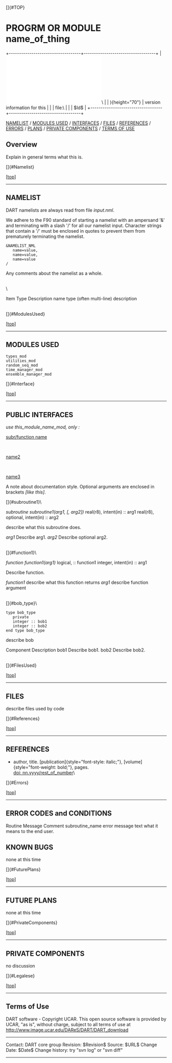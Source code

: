 []{#TOP}

PROGRM OR MODULE name\_of\_thing
================================

+-----------------------------------+-----------------------------------+
| ![DART project                    | Jump to [DART Documentation Main  |
| logo](../../images/Dartboard7.png | Index](../../index.html)\         |
| ){height="70"}                    | version information for this      |
|                                   | file:\                            |
|                                   | \$Id\$                            |
+-----------------------------------+-----------------------------------+

[NAMELIST](#Namelist) / [MODULES USED](#ModulesUsed) /
[INTERFACES](#Interface) / [FILES](#FilesUsed) /
[REFERENCES](#References) / [ERRORS](#Errors) / [PLANS](#FuturePlans) /
[PRIVATE COMPONENTS](#PrivateComponents) / [TERMS OF USE](#Legalese)

Overview
--------

Explain in general terms what this is.

[]{#Namelist}

<div class="top">

\[[top](#)\]

</div>

------------------------------------------------------------------------

NAMELIST
--------

DART namelists are always read from file *input.nml*.

We adhere to the F90 standard of starting a namelist with an ampersand
'&' and terminating with a slash '/' for all our namelist input.
Character strings that contain a '/' must be enclosed in quotes to
prevent them from prematurely terminating the namelist.

<div class="namelist">

    &NAMELIST_NML 
       name=value,
       name=value, 
       name=value
    /

</div>

Any comments about the namelist as a whole.

\
\

<div>

Item
Type
Description
name
type
(often multi-line) description

</div>

\
[]{#ModulesUsed}

<div class="top">

\[[top](#)\]

</div>

------------------------------------------------------------------------

MODULES USED
------------

    types_mod
    utilities_mod
    random_seq_mod
    time_manager_mod
    ensemble_manager_mod

[]{#Interface}

<div class="top">

\[[top](#)\]

</div>

------------------------------------------------------------------------

PUBLIC INTERFACES
-----------------

*use this\_module\_name\_mod, only :*

[subr/function name](#tag)

 

[name2](#tag2)

 

[name3](#tag3)

A note about documentation style. Optional arguments are enclosed in
brackets *\[like this\]*.

[]{#subroutine1}\

<div class="routine">

*subroutine subroutine1(arg1, *\[, arg2\]*)*
    real(r8),           intent(in) :: arg1
    real(r8), optional, intent(in) :: arg2

</div>

<div class="indent1">

describe what this subroutine does.

*arg1*
Describe arg1.
*arg2*
Describe optional arg2.

</div>

\
[]{#function1}\

<div class="routine">

*function function1(arg1)*
    logical,             :: function1
    integer, intent(in)  :: arg1

</div>

<div class="indent1">

Describe function.

*function1*
describe what this function returns
*arg1*
describe function argument

</div>

\
[]{#bob_type}\

<div class="type">

    type bob_type
       private
       integer :: bob1
       integer :: bob2
    end type bob_type

</div>

<div class="indent1">

describe bob

Component
Description
bob1
Describe bob1.
bob2
Describe bob2.

</div>

\
[]{#FilesUsed}

<div class="top">

\[[top](#)\]

</div>

------------------------------------------------------------------------

FILES
-----

describe files used by code

[]{#References}

<div class="top">

\[[top](#)\]

</div>

------------------------------------------------------------------------

REFERENCES
----------

-   author, title. [publication]{style="font-style: italic;"},
    [volume]{style="font-weight: bold;"}, pages.\
    [doi:
    nn.yyyy/rest\_of\_number](http://dx.doi.org/nn.yyyy/rest_of_number)\

[]{#Errors}

<div class="top">

\[[top](#)\]

</div>

------------------------------------------------------------------------

ERROR CODES and CONDITIONS
--------------------------

<div class="errors">

Routine
Message
Comment
subroutine\_name
error message text
what it means to the end user.

</div>

KNOWN BUGS
----------

none at this time

[]{#FuturePlans}

<div class="top">

\[[top](#)\]

</div>

------------------------------------------------------------------------

FUTURE PLANS
------------

none at this time

[]{#PrivateComponents}

<div class="top">

\[[top](#)\]

</div>

------------------------------------------------------------------------

PRIVATE COMPONENTS
------------------

no discussion

[]{#Legalese}

<div class="top">

\[[top](#)\]

</div>

------------------------------------------------------------------------

Terms of Use
------------

DART software - Copyright UCAR. This open source software is provided by
UCAR, "as is", without charge, subject to all terms of use at
<http://www.image.ucar.edu/DAReS/DART/DART_download>

  ----------------- -----------------------------
  Contact:          DART core group
  Revision:         \$Revision\$
  Source:           \$URL\$
  Change Date:      \$Date\$
  Change history:   try "svn log" or "svn diff"
  ----------------- -----------------------------



